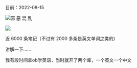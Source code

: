 目前：2022-08-15

![邪 恶 混 乱](https://picture-guan.oss-cn-hangzhou.aliyuncs.com/20220814234923.png)

![](https://picture-guan.oss-cn-hangzhou.aliyuncs.com/20220815135315.png)

近 6000 条笔记（不过有 2000 多条是英文单词之类的）

讲解一下……

我有段时间拿ob学英语，当时就开了两个库，一个英文一个中文